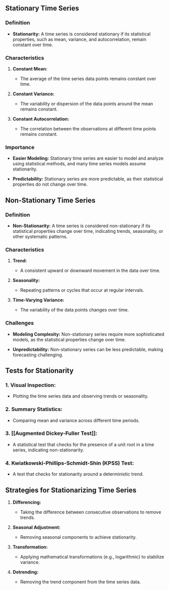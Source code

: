 ## Stationary Time Series

### Definition

- **Stationarity:** A time series is considered stationary if its statistical properties, such as mean, variance, and autocorrelation, remain constant over time.

### Characteristics

1. **Constant Mean:**
   - The average of the time series data points remains constant over time.

2. **Constant Variance:**
   - The variability or dispersion of the data points around the mean remains constant.

3. **Constant Autocorrelation:**
   - The correlation between the observations at different time points remains constant.

### Importance

- **Easier Modeling:** Stationary time series are easier to model and analyze using statistical methods, and many time series models assume stationarity.

- **Predictability:** Stationary series are more predictable, as their statistical properties do not change over time.

## Non-Stationary Time Series

### Definition

- **Non-Stationarity:** A time series is considered non-stationary if its statistical properties change over time, indicating trends, seasonality, or other systematic patterns.

### Characteristics

1. **Trend:**
   - A consistent upward or downward movement in the data over time.

2. **Seasonality:**
   - Repeating patterns or cycles that occur at regular intervals.

3. **Time-Varying Variance:**
   - The variability of the data points changes over time.

### Challenges

- **Modeling Complexity:** Non-stationary series require more sophisticated models, as the statistical properties change over time.

- **Unpredictability:** Non-stationary series can be less predictable, making forecasting challenging.

## Tests for Stationarity

### 1. **Visual Inspection:**
   - Plotting the time series data and observing trends or seasonality.

### 2. **Summary Statistics:**
   - Comparing mean and variance across different time periods.

### 3. **[[Augmented Dickey-Fuller Test]]:**
   - A statistical test that checks for the presence of a unit root in a time series, indicating non-stationarity.

### 4. **Kwiatkowski-Phillips-Schmidt-Shin (KPSS) Test:**
   - A test that checks for stationarity around a deterministic trend.

## Strategies for Stationarizing Time Series

1. **Differencing:**
   - Taking the difference between consecutive observations to remove trends.

2. **Seasonal Adjustment:**
   - Removing seasonal components to achieve stationarity.

3. **Transformation:**
   - Applying mathematical transformations (e.g., logarithmic) to stabilize variance.

4. **Detrending:**
   - Removing the trend component from the time series data.
